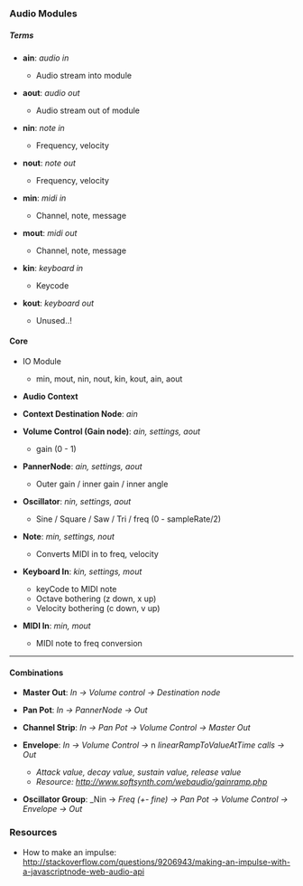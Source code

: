 ### Audio Modules ###

##### Terms #####
* **ain**: _audio in_
	* Audio stream into module

* **aout**: _audio out_
	* Audio stream out of module

* **nin**: _note in_
	* Frequency, velocity

* **nout**: _note out_
	* Frequency, velocity

* **min**: _midi in_
	* Channel, note, message

* **mout**: _midi out_
	* Channel, note, message

* **kin**: _keyboard in_
	* Keycode

* **kout**: _keyboard out_
	* Unused..!

#### Core ####
* IO Module
	* min, mout, nin, nout, kin, kout, ain, aout

* **Audio Context**

* **Context Destination Node**: _ain_

* **Volume Control (Gain node)**: _ain, settings, aout_
	* gain (0 - 1)

* **PannerNode**: _ain, settings, aout_
	* Outer gain / inner gain / inner angle

* **Oscillator**: _nin, settings, aout_
	* Sine / Square / Saw / Tri / freq (0 - sampleRate/2)

* **Note**: _min, settings, nout_
	* Converts MIDI in to freq, velocity

* **Keyboard In**: _kin, settings, mout_
	* keyCode to MIDI note
	* Octave bothering (z down, x up)
	* Velocity bothering (c down, v up)

* **MIDI In**: _min, mout_
	* MIDI note to freq conversion


----

#### Combinations ####
* **Master Out**: _In -> Volume control -> Destination node_

* **Pan Pot**: _In -> PannerNode -> Out_

* **Channel Strip**: _In -> Pan Pot -> Volume Control -> Master Out_

* **Envelope**: _In -> Volume Control ->_ n _linearRampToValueAtTime calls -> Out_
	* _Attack value, decay value, sustain value, release value_
	* _Resource: http://www.softsynth.com/webaudio/gainramp.php_

* **Oscillator Group**: _Nin -> _Freq (+- fine) -> Pan Pot -> Volume Control -> Envelope -> Out_



### Resources ###
* How to make an impulse: http://stackoverflow.com/questions/9206943/making-an-impulse-with-a-javascriptnode-web-audio-api